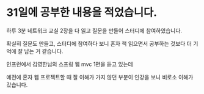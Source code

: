 # 31일에 공부한 내용을 적었습니다.
하루 3분 네트워크 교실 2장을 다 읽고 질문을 만들어 스터디에 참여하였습니다.  

확실히 질문도 만들고, 스터디에 참여하다 보니 혼자 책 읽으면서 공부하는 것보다 더 기억에 잘 남는 거 같습니다.  

인프런에서 김영한님의 스프링 웹 mvc 1편을 듣고 있는데  

예전에 혼자 웹 프로젝트할 때 잘 이해가 가지 않던 부분이 인강을 보니 비로소 이해가 갔습니다.  
